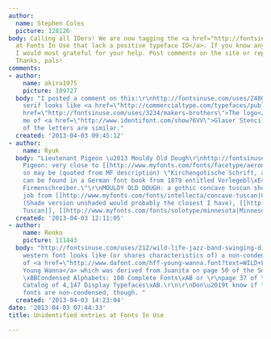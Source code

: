 ```yaml
---
author:
  name: Stephen Coles
  picture: 128126
body: Calling all IDers! We are now tagging the <a href="http://fontsinuse.com/typefaces/7251/unidentified-typeface">entries
  at Fonts In Use that lack a positive typeface ID</a>. If you know any of these,
  I would most grateful for your help. Post comments on the site or replies here.
  Thanks, pals!
comments:
- author:
    name: akira1975
    picture: 109727
  body: "I posted a comment on this:\r\nhttp://fontsinuse.com/uses/2480/haallbarshop\r\n\r\nThe
    serif looks like <a href=\"http://commercialtype.com/typefaces/publico\">Publico</a>.\r\n\r\n<a
    href=\"http://fontsinuse.com/uses/3234/makers-brothers\">The logo</a> reminds
    me of <a href=\"http://www.identifont.com/show?6VV\">Glaser Stencil</a>. Some
    of the letters are similar."
  created: '2013-04-03 09:45:12'
- author:
    name: Ryuk
  body: "Lieutenant Pigeon \u2013 Mouldy Old Dough\r\nhttp://fontsinuse.com/uses/232/lieutenant-pigeon-mouldy-old-dough\r\n\r\nLieutenant
    Pigeon: very close to [[http://www.myfonts.com/fonts/facetype/aeronaut|Aeronaut]]
    so may be (quoted from MF description) \"Kirchengotische Schrift, a font that
    can be found in a German font book from 1879 entitled Vorlegebl\xE4tter f\xFCr
    Firmenschreiber.\"\r\nMOULDY OLD DOUGH: a gothic concave tuscan should do the
    job from [[http://www.myfonts.com/fonts/intellecta/concave-tuscan|Concave Tuscan]]
    (Shade version unshaded would probably the closest I have), [[http://www.myfonts.com/fonts/woodentypefonts/gothic-tuscan|Gothic
    Tuscan]], [[http://www.myfonts.com/fonts/solotype/minnesota|Minnesota]], [[http://www.myfonts.com/fonts/woodentypefonts/mansard|Mansard]]"
  created: '2013-04-03 12:11:05'
- author:
    name: Renko
    picture: 111443
  body: "http://fontsinuse.com/uses/212/wild-life-jazz-band-swinging-dixieland-evergr\r\n\r\nThe
    western font looks like (or shares characteristics of) a non-condensed version
    of <a href=\"http://www.dafont.com/hff-young-wanna.font?text=WILD+LIFE+JAZZ+BAND&fpp=500&af=on\">HFF
    Young Wanna</a> which was derived from Juanita on page 50 of the Solotype catalogue
    \xBBCondensed Alphabets: 100 Complete Fonts\xAB or \r\npage 37 of \xBBThe Solotype
    Catalog of 4,147 Display Typefaces\xAB.\r\n\r\nDon\u2019t know if the SoloType
    fonts are non-condensed, though. "
  created: '2013-04-03 14:23:04'
date: '2013-04-03 07:44:33'
title: Unidentified entries at Fonts In Use

---
```

